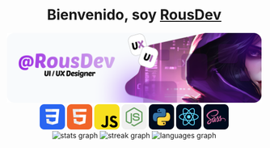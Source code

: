 <div align="center">
  <h1 align="center"> Bienvenido, soy <a href="">RousDev</a></h1>
</div>
<img src="/public/Banner.png">
<div align="center">
  <img src="/public/css.png" width="50">
  <img src="/public/html.png"width="50" >
  <img src="/public/javascript.png"width="50">
  <img src="/public/nodejs.png"width="50">
  <img src="/public/python.png"width="50">
  <img src="/public/react.png"width="50">
  <img src="/public/sass.png"width="50">
</div>

<div align="center">
  <img src="https://github-readme-stats.vercel.app/api?username=asda&hide_title=false&hide_rank=false&show_icons=true&include_all_commits=true&count_private=true&disable_animations=false&theme=midnight-purple&locale=en&hide_border=false" height="150" alt="stats graph"  />
  <img src="https://streak-stats.demolab.com?user=asda&locale=en&mode=daily&theme=midnight-purple&hide_border=false&border_radius=5" height="150" alt="streak graph"  />
  <img src="https://github-readme-stats.vercel.app/api/top-langs?username=asda&locale=en&hide_title=false&layout=compact&card_width=320&langs_count=5&theme=midnight-purple&hide_border=false" height="150" alt="languages graph" />
</div>

